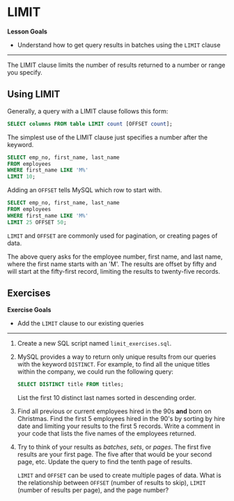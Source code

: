 # LIMIT

**Lesson Goals**

- Understand how to get query results in batches using the `LIMIT` clause

---

The LIMIT clause limits the number of results returned to a number or range you specify.

## Using LIMIT

Generally, a query with a LIMIT clause follows this form:

```sql
SELECT columns FROM table LIMIT count [OFFSET count];
```

The simplest use of the LIMIT clause just specifies a number after the keyword.

```sql
SELECT emp_no, first_name, last_name
FROM employees
WHERE first_name LIKE 'M%'
LIMIT 10;
```

Adding an `OFFSET` tells MySQL which row to start with.

```sql
SELECT emp_no, first_name, last_name
FROM employees
WHERE first_name LIKE 'M%'
LIMIT 25 OFFSET 50;
```

`LIMIT` and `OFFSET` are commonly used for pagination, or creating pages of data.

The above query asks for the employee number, first name, and last name, where the first name starts with an 'M'. The results are offset by fifty and will  start at the fifty-first record, limiting the results to twenty-five records.

## Exercises

**Exercise Goals**

- Add the `LIMIT` clause to our existing queries

---

1. Create a new SQL script named `limit_exercises.sql`.

1. MySQL provides a way to return only unique results from our queries with the
   keyword `DISTINCT`. For example, to find all the unique titles within the
   company, we could run the following query:

    ```sql
    SELECT DISTINCT title FROM titles;
    ```

    List the first 10 distinct last names sorted in descending order. 

1. Find all previous or current employees hired in the 90s **and** born on Christmas. Find the first 5 employees hired in the 90's by sorting by hire date and limiting your results to the first 5 records. Write a comment in your code that lists the five names of the employees returned. 

1. Try to think of your results as *batches*, *sets*, or *pages*. The first five results are your first page. The five after that would be your second page, etc. Update the query to find the tenth page of results. 

    `LIMIT` and `OFFSET` can be used to create multiple pages of data. What is
    the relationship between `OFFSET` (number of results to skip), `LIMIT`
    (number of results per page), and the page number?
